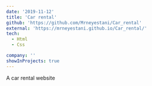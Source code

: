 ```yaml
---
date: '2019-11-12'
title: 'Car rental'
github: 'https://github.com/Mrneyestani/Car_rental'
external: 'https://mrneyestani.github.io/Car_rental/'
tech:
  - Html
  - Css

company: ''
showInProjects: true
---
```


A car rental website
